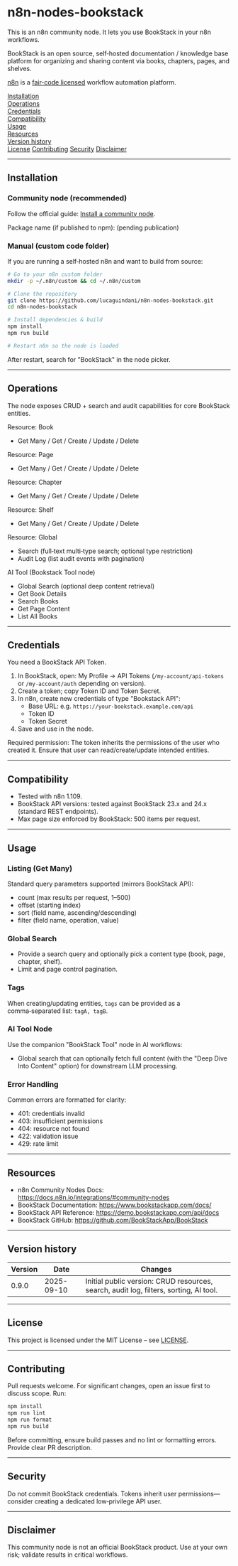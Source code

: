 # n8n-nodes-bookstack

This is an n8n community node. It lets you use BookStack in your n8n workflows.

BookStack is an open source, self‑hosted documentation / knowledge base platform for organizing and sharing content via books, chapters, pages, and shelves.

[n8n](https://n8n.io/) is a [fair-code licensed](https://docs.n8n.io/reference/license/) workflow automation platform.

[Installation](#installation)  
[Operations](#operations)  
[Credentials](#credentials)  
[Compatibility](#compatibility)  
[Usage](#usage)  
[Resources](#resources)  
[Version history](#version-history)  
[License](#license)
[Contributing](#contributing)
[Security](#security)
[Disclaimer](#disclaimer)

---
## Installation

### Community node (recommended)
Follow the official guide: [Install a community node](https://docs.n8n.io/integrations/community-nodes/installation/).

Package name (if published to npm): (pending publication)

### Manual (custom code folder)
If you are running a self‑hosted n8n and want to build from source:
```bash
# Go to your n8n custom folder
mkdir -p ~/.n8n/custom && cd ~/.n8n/custom

# Clone the repository
git clone https://github.com/lucaguindani/n8n-nodes-bookstack.git
cd n8n-nodes-bookstack

# Install dependencies & build
npm install
npm run build

# Restart n8n so the node is loaded
```
After restart, search for "BookStack" in the node picker.

---
## Operations
The node exposes CRUD + search and audit capabilities for core BookStack entities.

Resource: Book
- Get Many / Get / Create / Update / Delete

Resource: Page
- Get Many / Get / Create / Update / Delete

Resource: Chapter
- Get Many / Get / Create / Update / Delete

Resource: Shelf
- Get Many / Get / Create / Update / Delete

Resource: Global
- Search (full‑text multi‑type search; optional type restriction)
- Audit Log (list audit events with pagination)

AI Tool (Bookstack Tool node)
- Global Search (optional deep content retrieval)
- Get Book Details
- Search Books
- Get Page Content
- List All Books

---
## Credentials
You need a BookStack API Token.
1. In BookStack, open: My Profile → API Tokens (`/my-account/api-tokens` or `/my-account/auth` depending on version).
2. Create a token; copy Token ID and Token Secret.
3. In n8n, create new credentials of type "Bookstack API":
   - Base URL: e.g. `https://your-bookstack.example.com/api`
   - Token ID
   - Token Secret
4. Save and use in the node.

Required permission: The token inherits the permissions of the user who created it. Ensure that user can read/create/update intended entities.

---
## Compatibility
- Tested with n8n 1.109.  
- BookStack API versions: tested against BookStack 23.x and 24.x (standard REST endpoints).  
- Max page size enforced by BookStack: 500 items per request.

---
## Usage
### Listing (Get Many)
Standard query parameters supported (mirrors BookStack API):
- count (max results per request, 1–500)
- offset (starting index)
- sort (field name, ascending/descending)
- filter (field name, operation, value)

### Global Search
- Provide a search query and optionally pick a content type (book, page, chapter, shelf).
- Limit and page control pagination.

### Tags
When creating/updating entities, `tags` can be provided as a comma‑separated list: `tagA, tagB`.

### AI Tool Node
Use the companion "BookStack Tool" node in AI workflows:
- Global search that can optionally fetch full content (with the "Deep Dive Into Content" option) for downstream LLM processing.

### Error Handling
Common errors are formatted for clarity:
- 401: credentials invalid
- 403: insufficient permissions
- 404: resource not found
- 422: validation issue
- 429: rate limit

---
## Resources
* n8n Community Nodes Docs: https://docs.n8n.io/integrations/#community-nodes
* BookStack Documentation: https://www.bookstackapp.com/docs/
* BookStack API Reference: https://demo.bookstackapp.com/api/docs
* BookStack GitHub: https://github.com/BookStackApp/BookStack

---
## Version history
| Version | Date       | Changes |
|---------|------------|---------|
| 0.9.0   | 2025-09-10 | Initial public version: CRUD resources, search, audit log, filters, sorting, AI tool. |

---
## License
This project is licensed under the MIT License – see [LICENSE](./LICENSE).

---
## Contributing
Pull requests welcome. For significant changes, open an issue first to discuss scope. Run:
```bash
npm install
npm run lint
npm run format
npm run build
```
Before committing, ensure build passes and no lint or formatting errors. Provide clear PR description.

---
## Security
Do not commit BookStack credentials. Tokens inherit user permissions—consider creating a dedicated low‑privilege API user.

---
## Disclaimer
This community node is not an official BookStack product. Use at your own risk; validate results in critical workflows.
